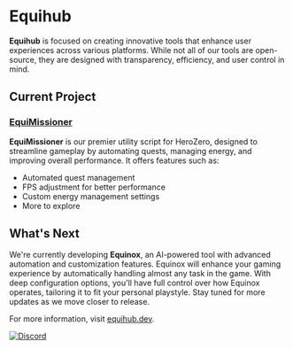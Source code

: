 # Equihub

**Equihub** is focused on creating innovative tools that enhance user experiences across various platforms. While not all of our tools are open-source, they are designed with transparency, efficiency, and user control in mind.

## Current Project

### [EquiMissioner](https://github.com/Equihub/EquiMissioner)

**EquiMissioner** is our premier utility script for HeroZero, designed to streamline gameplay by automating quests, managing energy, and improving overall performance. It offers features such as:

- Automated quest management
- FPS adjustment for better performance
- Custom energy management settings
- More to explore

## What's Next

We're currently developing **Equinox**, an AI-powered tool with advanced automation and customization features. Equinox will enhance your gaming experience by automatically handling almost any task in the game. With deep configuration options, you'll have full control over how Equinox operates, tailoring it to fit your personal playstyle. Stay tuned for more updates as we move closer to release.

For more information, visit [equihub.dev](https://equihub.dev).


[![Discord](https://img.shields.io/badge/Join%20our%20Discord-7289DA?style=for-the-badge&logo=discord&logoColor=white)](https://discord.gg/ZEXdQreFxF)
